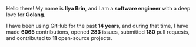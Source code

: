 Hello there! My name is **Ilya Brin**, and I am a **software engineer** with a deep love for **Golang**.

I have been using GitHub for the past **14 years**, and during that time, I have made **6065** contributions, opened **283** issues, submitted **180** pull requests, and contributed to **11** open-source projects.
